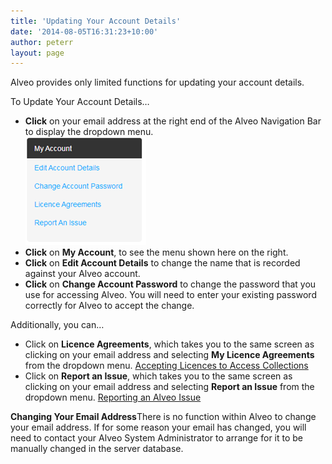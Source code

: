 ```yaml
---
title: 'Updating Your Account Details'
date: '2014-08-05T16:31:23+10:00'
author: peterr
layout: page
---
```


Alveo provides only limited functions for updating your account details.

To Update Your Account Details…

- **Click** on your email address at the right end of the Alveo Navigation Bar to display the dropdown menu.  
    ![ManageAccountDetails](/assets/files/2014/08/ManageAccountDetails.png)
- **Click** on **My Account**, to see the menu shown here on the right.
- **Click** on **Edit Account Details** to change the name that is recorded against your Alveo account.
- **Click** on **Change Account Password** to change the password that you use for accessing Alveo. You will need to enter your existing password correctly for Alveo to accept the change.




Additionally, you can…

- Click on **Licence Agreements**, which takes you to the same screen as clicking on your email address and selecting **My Licence Agreements** from the dropdown menu.  [ Accepting Licences to Access Collections](/alveo-help/getting-access-to-alveo-and-galaxy/accepting-licences-to-access-collections "Accepting Licences to Access Collections")
- Click on **Report an Issue**, which takes you to the same screen as clicking on your email address and selecting **Report an Issue** from the dropdown menu.  [Reporting an Alveo Issue](/alveo-help/user-administration-functions/reporting-an-alveo-issue)


**Changing Your Email Address**There is no function within Alveo to change your email address. If for some reason your email has changed, you will need to contact your Alveo System Administrator to arrange for it to be manually changed in the server database.





